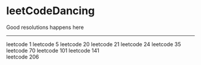# leetCodeDancing

Good resolutions happens here

-------------------------------------------------

leetcode 1
leetcode 5
leetcode 20
leetcode 21
leetcode 24
leetcode 35
leetcode 70
leetcode 101
leetcode 141	
leetcode 206
	
	
	
